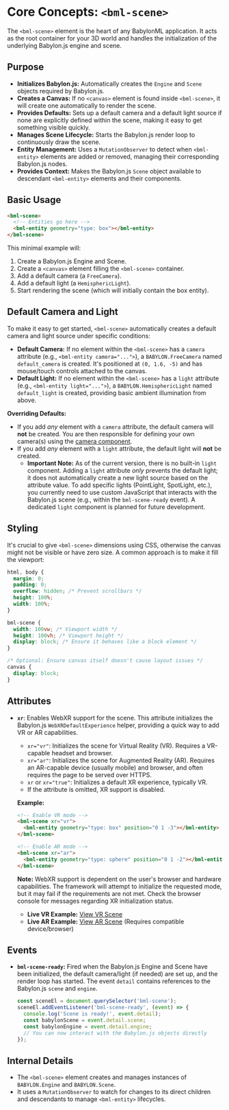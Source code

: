 # Core Concepts: `<bml-scene>`

The `<bml-scene>` element is the heart of any BabylonML application. It acts as the root container for your 3D world and handles the initialization of the underlying Babylon.js engine and scene.

## Purpose

*   **Initializes Babylon.js:** Automatically creates the `Engine` and `Scene` objects required by Babylon.js.
*   **Creates a Canvas:** If no `<canvas>` element is found inside `<bml-scene>`, it will create one automatically to render the scene.
*   **Provides Defaults:** Sets up a default camera and a default light source if none are explicitly defined within the scene, making it easy to get something visible quickly.
*   **Manages Scene Lifecycle:** Starts the Babylon.js render loop to continuously draw the scene.
*   **Entity Management:** Uses a `MutationObserver` to detect when `<bml-entity>` elements are added or removed, managing their corresponding Babylon.js nodes.
*   **Provides Context:** Makes the Babylon.js `Scene` object available to descendant `<bml-entity>` elements and their components.

## Basic Usage

```html
<bml-scene>
  <!-- Entities go here -->
  <bml-entity geometry="type: box"></bml-entity>
</bml-scene>
```

This minimal example will:
1.  Create a Babylon.js Engine and Scene.
2.  Create a `<canvas>` element filling the `<bml-scene>` container.
3.  Add a default camera (a `FreeCamera`).
4.  Add a default light (a `HemisphericLight`).
5.  Start rendering the scene (which will initially contain the box entity).

## Default Camera and Light

To make it easy to get started, `<bml-scene>` automatically creates a default camera and light source under specific conditions:

*   **Default Camera:** If no element within the `<bml-scene>` has a `camera` attribute (e.g., `<bml-entity camera="...">`), a `BABYLON.FreeCamera` named `default_camera` is created. It's positioned at `(0, 1.6, -5)` and has mouse/touch controls attached to the canvas.
*   **Default Light:** If no element within the `<bml-scene>` has a `light` attribute (e.g., `<bml-entity light="...">`), a `BABYLON.HemisphericLight` named `default_light` is created, providing basic ambient illumination from above.

**Overriding Defaults:**

*   If you add *any* element with a `camera` attribute, the default camera will **not** be created. You are then responsible for defining your own camera(s) using the [camera component](./../components/camera.md).
*   If you add *any* element with a `light` attribute, the default light will **not** be created.
    *   **Important Note:** As of the current version, there is no built-in `light` component. Adding a `light` attribute *only* prevents the default light; it does not automatically create a new light source based on the attribute value. To add specific lights (PointLight, SpotLight, etc.), you currently need to use custom JavaScript that interacts with the Babylon.js scene (e.g., within the `bml-scene-ready` event). A dedicated `light` component is planned for future development.

## Styling

It's crucial to give `<bml-scene>` dimensions using CSS, otherwise the canvas might not be visible or have zero size. A common approach is to make it fill the viewport:

```css
html, body {
  margin: 0;
  padding: 0;
  overflow: hidden; /* Prevent scrollbars */
  height: 100%;
  width: 100%;
}

bml-scene {
  width: 100vw; /* Viewport width */
  height: 100vh; /* Viewport height */
  display: block; /* Ensure it behaves like a block element */
}

/* Optional: Ensure canvas itself doesn't cause layout issues */
canvas {
  display: block;
}
```

## Attributes

*   **`xr`**: Enables WebXR support for the scene. This attribute initializes the Babylon.js `WebXRDefaultExperience` helper, providing a quick way to add VR or AR capabilities.
    *   `xr="vr"`: Initializes the scene for Virtual Reality (VR). Requires a VR-capable headset and browser.
    *   `xr="ar"`: Initializes the scene for Augmented Reality (AR). Requires an AR-capable device (usually mobile) and browser, and often requires the page to be served over HTTPS.
    *   `xr` or `xr="true"`: Initializes a default XR experience, typically VR.
    *   If the attribute is omitted, XR support is disabled.

    **Example:**
    ```html
    <!-- Enable VR mode -->
    <bml-scene xr="vr">
      <bml-entity geometry="type: box" position="0 1 -3"></bml-entity>
    </bml-scene>

    <!-- Enable AR mode -->
    <bml-scene xr="ar">
      <bml-entity geometry="type: sphere" position="0 1 -2"></bml-entity>
    </bml-scene>
    ```
    **Note:** WebXR support is dependent on the user's browser and hardware capabilities. The framework will attempt to initialize the requested mode, but it may fail if the requirements are not met. Check the browser console for messages regarding XR initialization status.

    *   **Live VR Example:** [View VR Scene](https://bayblonml-frontend.netlify.app/examples/vr_scene.html)
    *   **Live AR Example:** [View AR Scene](https://bayblonml-frontend.netlify.app/examples/ar_scene.html) (Requires compatible device/browser)

## Events

*   **`bml-scene-ready`:** Fired when the Babylon.js Engine and Scene have been initialized, the default camera/light (if needed) are set up, and the render loop has started. The event `detail` contains references to the Babylon.js `scene` and `engine`.

    ```javascript
    const sceneEl = document.querySelector('bml-scene');
    sceneEl.addEventListener('bml-scene-ready', (event) => {
      console.log('Scene is ready!', event.detail);
      const babylonScene = event.detail.scene;
      const babylonEngine = event.detail.engine;
      // You can now interact with the Babylon.js objects directly
    });
    ```

## Internal Details

*   The `<bml-scene>` element creates and manages instances of `BABYLON.Engine` and `BABYLON.Scene`.
*   It uses a `MutationObserver` to watch for changes to its direct children and descendants to manage `<bml-entity>` lifecycles.
